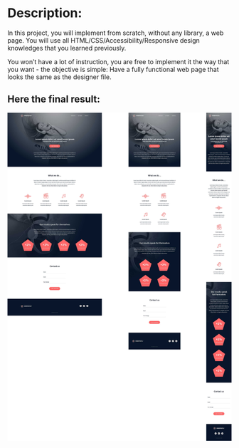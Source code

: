<!DOCTYPE html>
<html lang="en">

<head>
    <meta charset="utf-8">
</head>

<body>
<h1> Description:</h1> 
<p>In this project, you will implement from scratch, without any library, a web page. You will use all HTML/CSS/Accessibility/Responsive design knowledges that you learned previously.</p>

<p>You won’t have a lot of instruction, you are free to implement it the way that you want - the objective is simple: Have a fully functional web page that looks the same as the designer file.</p>

<h2>Here the final result:</h2>
<img src="images/final_result.jpg" alt="">
</body>

</html>